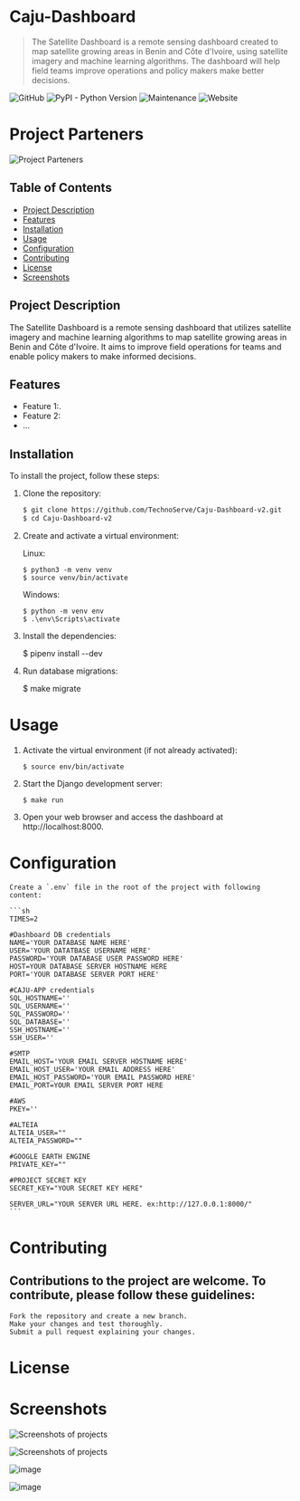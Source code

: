 # Caju-Dashboard

> The Satellite Dashboard is a remote sensing dashboard created to map satellite growing areas in Benin and Côte d'Ivoire, using satellite imagery and machine learning algorithms. The dashboard will help field teams improve operations and policy makers make better decisions.

![GitHub](https://img.shields.io/github/license/Technoserve/Caju-Dashboard-v2)
![PyPI - Python Version](https://img.shields.io/badge/python-3.8%20%7C%203.9-blue)
![Maintenance](https://img.shields.io/maintenance/yes/2022)
![Website](https://img.shields.io/website?down_color=red&down_message=offline&up_message=online&url=https%3A%2F%2Fcajuboard.tnslabs.org)

# Project Parteners

![Project Parteners](https://i.ibb.co/zmSTb1N/Capture-d-cran-2022-06-02-120227.png)

## Table of Contents

- [Project Description](#project-description)
- [Features](#features)
- [Installation](#installation)
- [Usage](#usage)
- [Configuration](#configuration)
- [Contributing](#contributing)
- [License](#license)
- [Screenshots](#screenshots)

## Project Description

The Satellite Dashboard is a remote sensing dashboard that utilizes satellite imagery and machine learning algorithms to map satellite growing areas in Benin and Côte d'Ivoire. It aims to improve field operations for teams and enable policy makers to make informed decisions.

## Features

- Feature 1:.
- Feature 2: 
- ...

## Installation

To install the project, follow these steps:

1. Clone the repository:

   ```sh
   $ git clone https://github.com/TechnoServe/Caju-Dashboard-v2.git
   $ cd Caju-Dashboard-v2

2. Create and activate a virtual environment:

    Linux:

    ```
    $ python3 -m venv venv
    $ source venv/bin/activate
    ```

    Windows:

    ```
    $ python -m venv env
    $ .\env\Scripts\activate
    ```
3. Install the dependencies:

    $ pipenv install --dev

4. Run database migrations:
    
    $ make migrate 

# Usage

1. Activate the virtual environment (if not already activated):
    ```
    $ source env/bin/activate
    ```
2. Start the Django development server:

    ```
    $ make run 
    ```
3. Open your web browser and access the dashboard at http://localhost:8000.

# Configuration

    Create a `.env` file in the root of the project with following content:

    ```sh
    TIMES=2

    #Dashboard DB credentials
    NAME='YOUR DATABASE NAME HERE'
    USER='YOUR DATATBASE USERNAME HERE'
    PASSWORD='YOUR DATABASE USER PASSWORD HERE'
    HOST=YOUR DATABASE SERVER HOSTNAME HERE
    PORT='YOUR DATABASE SERVER PORT HERE'

    #CAJU-APP credentials
    SQL_HOSTNAME=''
    SQL_USERNAME=''
    SQL_PASSWORD=''
    SQL_DATABASE=''
    SSH_HOSTNAME=''
    SSH_USER=''

    #SMTP
    EMAIL_HOST='YOUR EMAIL SERVER HOSTNAME HERE'
    EMAIL_HOST_USER='YOUR EMAIL ADDRESS HERE'
    EMAIL_HOST_PASSWORD='YOUR EMAIL PASSWORD HERE'
    EMAIL_PORT=YOUR EMAIL SERVER PORT HERE

    #AWS
    PKEY=''

    #ALTEIA
    ALTEIA_USER=""
    ALTEIA_PASSWORD=""

    #GOOGLE EARTH ENGINE
    PRIVATE_KEY=""

    #PROJECT SECRET KEY
    SECRET_KEY="YOUR SECRET KEY HERE"

    SERVER_URL="YOUR SERVER URL HERE. ex:http://127.0.0.1:8000/"
    ```

# Contributing
## Contributions to the project are welcome. To contribute, please follow these guidelines:

    Fork the repository and create a new branch.
    Make your changes and test thoroughly.
    Submit a pull request explaining your changes.

# License

# Screenshots

![Screenshots of projects](https://i.ibb.co/5s6PMDk/Capture-d-cran-2022-06-02-112228.png)

![Screenshots of projects](https://i.ibb.co/Snv1XJP/Capture-d-cran-2022-06-02-120718.png)

![image](https://github.com/TechnoServe/Caju-Dashboard-v2/assets/134303266/3fafc552-5666-4a18-b19f-3e321ba7ad30)

![image](https://github.com/TechnoServe/Caju-Dashboard-v2/assets/134303266/f59af0cc-fcd7-4a43-b84c-3861a3d0923c)



